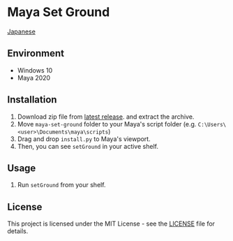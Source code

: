 # Maya Set Ground

[Japanese](README-ja.md)

## Environment

- Windows 10
- Maya 2020

## Installation

1. Download zip file from [latest release](https://github.com/NinaMina2737/maya-set-ground/releases/latest). and extract the archive.
2. Move `maya-set-ground` folder to your Maya's script folder (e.g. `C:\Users\<user>\Documents\maya\scripts`)
3. Drag and drop `install.py` to Maya's viewport.
4. Then, you can see `setGround` in your active shelf.

## Usage

1. Run `setGround` from your shelf.

## License

This project is licensed under the MIT License - see the [LICENSE](LICENSE) file for details.
